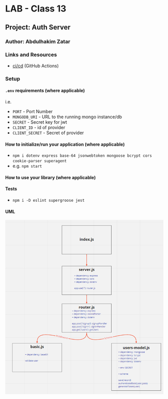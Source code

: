 # LAB - Class 13

## Project: Auth Server

### Author: Abdulhakim Zatar

### Links and Resources

- [ci/cd](https://github.com/zatar-401-advanced-javascript/auth-server/actions) (GitHub Actions)


### Setup

#### `.env` requirements (where applicable)

i.e.

- `PORT` - Port Number
- `MONGODB_URI` - URL to the running mongo instance/db
- `SECRET` - Secret key for jwt
- `CLIENT_ID` - id of provider
- `CLIENT_SECRET` - Secret of provider

#### How to initialize/run your application (where applicable)

- `npm i dotenv express base-64 jsonwebtoken mongoose bcrypt cors cookie-parser superagent`
- e.g. `npm start`

#### How to use your library (where applicable)

#### Tests

- `npm i -D eslint supergroose jest`

#### UML

![uml](./assets/uml.png)